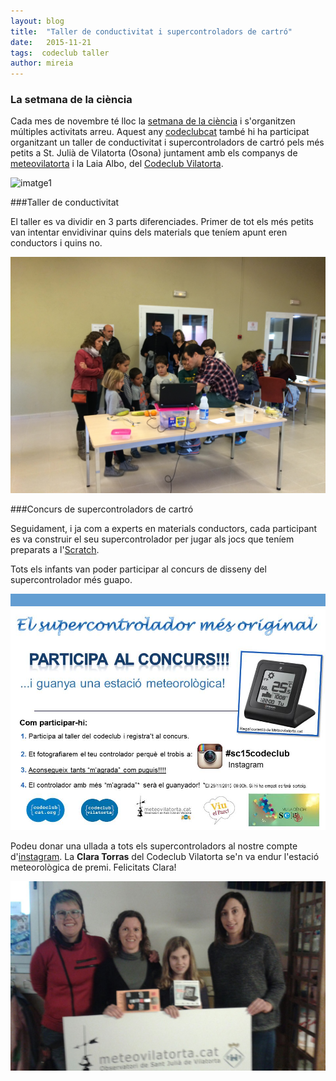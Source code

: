 ```yaml
---
layout: blog
title:  "Taller de conductivitat i supercontroladors de cartró"
date:   2015-11-21
tags:  codeclub taller
author: mireia
---
```


### La setmana de la ciència

 Cada mes de novembre té lloc la [setmana de la ciència](http://setmanaciencia.fundaciorecerca.cat/) i s'organitzen múltiples activitats arreu. Aquest any [codeclubcat](http://codeclubcat.org) també hi ha participat organitzant un taller de conductivitat i supercontroladors de cartró pels més petits a St. Julià de Vilatorta (Osona) juntament amb els companys de [meteovilatorta](http://www.meteovilatorta.cat/) i la Laia Albo, del [Codeclub Vilatorta](https://twitter.com/CCVilatorta).

![imatge1](cartell_taller_cond.jpg)

###Taller de conductivitat

El taller es va dividir en 3 parts diferenciades. Primer de tot els més petits van intentar envidivinar quins dels materials que teníem apunt eren conductors i quins no.


![imatge2](/blog/images_blog/sergi_conductivitat.jpg)


###Concurs de supercontroladors de cartró

Seguidament, i ja com a experts en materials conductors, cada participant es va construir el seu supercontrolador per jugar als jocs que teníem preparats a l'[Scratch](http://scratch.mit.edu).

Tots els infants van poder participar al concurs de disseny del supercontrolador més guapo.

![imatge3](/blog/images_blog/cartell_concurs_supercontroladors_15.jpg)

Podeu donar una ullada a tots els supercontroladors al nostre compte d'[instagram](https://www.instagram.com/codeclubcat/). La **Clara Torras** del Codeclub Vilatorta se'n va endur l'estació meteorològica de premi. Felicitats Clara!

![imatge4](/blog/images_blog/guanyadora_concurs.jpg)
